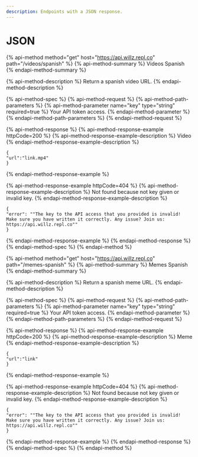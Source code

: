 ```yaml
---
description: Endpoints with a JSON response.
---
```


# JSON

{% api-method method="get" host="https://api.willz.repl.co" path="/videos/spanish" %}
{% api-method-summary %}
Videos Spanish
{% endapi-method-summary %}

{% api-method-description %}
Return a spanish video URL.
{% endapi-method-description %}

{% api-method-spec %}
{% api-method-request %}
{% api-method-path-parameters %}
{% api-method-parameter name="key" type="string" required=true %}
Your API token access.
{% endapi-method-parameter %}
{% endapi-method-path-parameters %}
{% endapi-method-request %}

{% api-method-response %}
{% api-method-response-example httpCode=200 %}
{% api-method-response-example-description %}
Video
{% endapi-method-response-example-description %}

```
{
"url":"link.mp4"
}
```
{% endapi-method-response-example %}

{% api-method-response-example httpCode=404 %}
{% api-method-response-example-description %}
Not found because not key given or invalid key.
{% endapi-method-response-example-description %}

```
{ 
"error": ""The key to the API access that you provided is invalid! Make sure you have written it correctly. Any issue? Join us: https://api.willz.repl.co""
}
```
{% endapi-method-response-example %}
{% endapi-method-response %}
{% endapi-method-spec %}
{% endapi-method %}

{% api-method method="get" host="https://api.willz.repl.co" path="/memes-spanish" %}
{% api-method-summary %}
Memes Spanish
{% endapi-method-summary %}

{% api-method-description %}
Return a spanish meme URL.
{% endapi-method-description %}

{% api-method-spec %}
{% api-method-request %}
{% api-method-path-parameters %}
{% api-method-parameter name="key" type="string" required=true %}
Your API token access.
{% endapi-method-parameter %}
{% endapi-method-path-parameters %}
{% endapi-method-request %}

{% api-method-response %}
{% api-method-response-example httpCode=200 %}
{% api-method-response-example-description %}
Meme
{% endapi-method-response-example-description %}

```
{
"url":"link"
}
```
{% endapi-method-response-example %}

{% api-method-response-example httpCode=404 %}
{% api-method-response-example-description %}
Not found because not key given or invalid key.
{% endapi-method-response-example-description %}

```
{ 
"error": ""The key to the API access that you provided is invalid! Make sure you have written it correctly. Any issue? Join us: https://api.willz.repl.co""
}
```
{% endapi-method-response-example %}
{% endapi-method-response %}
{% endapi-method-spec %}
{% endapi-method %}

